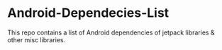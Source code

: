 # Android-Dependecies-List
This repo contains a list of Android dependencies of jetpack libraries &amp; other misc libraries.
